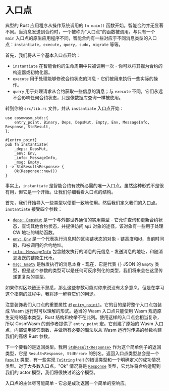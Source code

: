 # 入口点

典型的 Rust 应用程序从操作系统调用的 `fn main()` 函数开始。智能合约并无显著不同。当消息发送到合约时，一个被称为"入口点"的函数被调用。与只有一个 `main` 入口点的原生应用程序不同，智能合约有一些对应于不同消息类型的入口点：`instantiate`，`execute`，`query`，`sudo`，`migrate` 等等。

首先，我们将从三个基本入口点开始：

* `instantiate` 在智能合约的生命周期中只被调用一次 - 你可以将其视为合约的构造器或初始化器。
* `execute` 用于处理能够修改合约状态的消息 - 它们被用来执行一些实际的操作。
* `query` 用于处理请求从合约获取一些信息的消息；与 `execute` 不同，它们永远不会影响任何合约状态，只是像数据库查询一样被使用。

转到你的 `src/lib.rs` 文件，并从 `instantiate` 入口点开始：

```rust,noplayground
use cosmwasm_std::{
    entry_point, Binary, Deps, DepsMut, Empty, Env, MessageInfo, Response, StdResult,
};

#[entry_point]
pub fn instantiate(
    _deps: DepsMut,
    _env: Env,
    _info: MessageInfo,
    _msg: Empty,
) -> StdResult<Response> {
    Ok(Response::new())
}
```

事实上，`instantiate` 是智能合约有效所必需的唯一入口点。虽然这种形式不是很有用，但它是一个开始。让我们仔细看看入口点的结构。

首先，我们开始导入一些类型以便更一致地使用。然后我们定义我们的入口点。`instantiate` 接受四个参数：

* [`deps: DepsMut`](https://docs.rs/cosmwasm-std/1.0.0/cosmwasm_std/struct.DepsMut.html)
  是一个与外部世界通信的实用类型 - 它允许查询和更新合约状态，查询其他合约状态，并提供访问 `Api` 对象的途径，该对象有一些用于处理 CW 地址的辅助函数。
* [`env: Env`](https://docs.rs/cosmwasm-std/1.0.0/cosmwasm_std/struct.Env.html)
  是一个代表执行消息时的区块链状态的对象 - 链高度和id，当前时间戳，和被调用的合约地址。
* [`info: MessageInfo`](https://docs.rs/cosmwasm-std/1.0.0/cosmwasm_std/struct.MessageInfo.html)
  包含触发执行的消息的元信息 - 发送消息的地址，和随消息发送的链原生代币。
* [`msg: Empty`](https://docs.rs/cosmwasm-std/1.0.0/cosmwasm_std/struct.Empty.html)
  是触发执行的消息本身 - 现在，它是代表 `{}` JSON 的 `Empty` 类型，但是这个参数的类型可以是任何可反序列化的类型，我们将来会在这里传递更复杂的类型。

如果你对区块链还不熟悉，那么这些参数可能对你来说没有太多意义，但是在学习这个指南的过程中，我将逐一解释它们的用途。

注意装饰我们入口点的重要属性 [`#[entry_point]`](https://docs.rs/cosmwasm-std/1.0.0/cosmwasm_std/attr.entry_point.html)。它的目的是将整个入口点包装成 Wasm 运行时可以理解的形式。适当的 Wasm 入口点只能使用 Wasm 规范原生支持的基本类型，Rust 结构和枚举不在此列。使用这样的入口点会相当复杂，所以 CosmWasm 的创作者提供了 `entry_point` 宏。它创建了原始的 Wasm 入口点，内部调用装饰函数，并做所有必要的魔法以从 Wasm 运行时传递的参数构建我们的高级 Rust 参数。

下一个要看的是返回类型。我用 [`StdResult<Response>`](https://docs.rs/cosmwasm-std/1.0.0/cosmwasm_std/type.StdResult.html) 作为这个简单例子的返回类型，它是 `Result<Response, StdError>` 的别名。返回入口点类型总会是一个 [`Result`](https://doc.rust-lang.org/std/result/enum.Result.html) 类型，有一些实现 [`ToString`](https://doc.rust-lang.org/std/string/trait.ToString.html) trait 的错误类型和一个明确定义的成功情况类型。对于大多数入口点，"Ok" 情况将是 [`Response`](https://docs.rs/cosmwasm-std/1.0.0/cosmwasm_std/struct.Response.html) 类型，它允许将合约适配到我们的 actor 模型，我们将很快讨论这个模型。

入口点的主体尽可能简单 - 它总是成功返回一个简单的空响应。